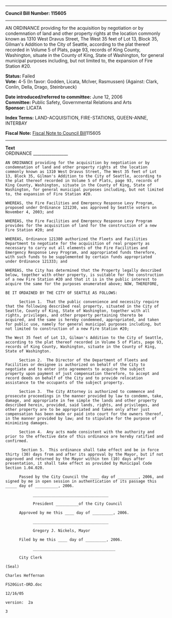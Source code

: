* * * * *  
  
**Council Bill Number: [](#h0)[](#h2)115605**  
  
* * * * *  
  
AN ORDINANCE providing for the acquisition by negotiation or by condemnation of land and other property rights at the location commonly known as 1310 West Dravus Street, The West 35 feet of Lot 13, Block 35, Gilman's Addition to the City of Seattle, according to the plat thereof recorded in Volume 5 of Plats, page 93, records of King County, Washington, situate in the County of King, State of Washington, for general municipal purposes including, but not limited to, the expansion of Fire Station \#20.  
  
**Status:** Failed   
**Vote:** 4-5 (In favor: Godden, Licata, McIver, Rasmussen) (Against: Clark, Conlin, Della, Drago, Steinbrueck)   
  
**Date introduced/referred to committee:** June 12, 2006   
**Committee:** Public Safety, Governmental Relations and Arts   
**Sponsor:** LICATA   
  
**Index Terms:** LAND-ACQUISITION, FIRE-STATIONS, QUEEN-ANNE, INTERBAY  
  
**Fiscal Note:** [Fiscal Note to Council Bill](http://clerk.seattle.gov/~public/fnote/115605.htm)[](#h1)[](#h3)115605  
  
* * * * *  
  
**Text**  
    ORDINANCE _________________  
  
    AN ORDINANCE providing for the acquisition by negotiation or by  
    condemnation of land and other property rights at the location  
    commonly known as 1310 West Dravus Street, The West 35 feet of Lot  
    13, Block 35, Gilman's Addition to the City of Seattle, according to  
    the plat thereof recorded in Volume 5 of Plats, page 93, records of  
    King County, Washington, situate in the County of King, State of  
    Washington, for general municipal purposes including, but not limited  
    to, the expansion of Fire Station #20.  
  
    WHEREAS, the Fire Facilities and Emergency Response Levy Program,  
    proposed under Ordinance 121230, was approved by Seattle voters on  
    November 4, 2003; and  
  
    WHEREAS, the Fire Facilities and Emergency Response Levy Program  
    provides for the acquisition of land for the construction of a new  
    Fire Station #20; and  
  
    WHEREAS, Ordinance 121380 authorized the Fleets and Facilities  
    Department to negotiate for the acquisition of real property as  
    necessary to carry out all elements of the Fire Facilities and  
    Emergency Response Levy Program, and appropriated funds therefore,  
    with such funds to be supplemented by certain funds appropriated  
    under Ordinance 121333; and  
  
    WHEREAS, the City has determined that the Property legally described  
    below, together with other property, is suitable for the construction  
    of a new Fire Station #20 and that it is in the public interest to  
    acquire the same for the purposes enumerated above; NOW, THEREFORE,  
  
    BE IT ORDAINED BY THE CITY OF SEATTLE AS FOLLOWS:  
  
          Section 1.  That the public convenience and necessity require  
    that the following described real property, situated in the City of  
    Seattle, County of King, State of Washington, together with all  
    rights, privileges, and other property pertaining thereto be  
    acquired, and the same is hereby condemned, appropriated, and taken  
    for public use, namely for general municipal purposes including, but  
    not limited to construction of a new Fire Station #20;  
  
    The West 35 feet of Lot 13, Gilman's Addition to the City of Seattle,  
    according to the plat thereof recorded in Volume 5 of Plats, page 93,  
    records of King County, Washington, situate in the County of King,  
    State of Washington.  
  
          Section 2.  The Director of the Department of Fleets and  
    Facilities or designee is authorized on behalf of the City to  
    negotiate and to enter into agreements to acquire the subject  
    property upon payment of just compensation therefore, to accept and  
    record deeds on behalf of the City and to provide relocation  
    assistance to the occupants of the subject property.  
  
          Section 3.  The City Attorney is authorized to commence and  
    prosecute proceedings in the manner provided by law to condemn, take,  
    damage, and appropriate in fee simple the lands and other property  
    described herein, provided, said lands, rights, and privileges, and  
    other property are to be appropriated and taken only after just  
    compensation has been made or paid into court for the owners thereof,  
    in the manner provided by law; and to stipulate for the purpose of  
    minimizing damages.  
  
          Section 4.  Any acts made consistent with the authority and  
    prior to the effective date of this ordinance are hereby ratified and  
    confirmed.  
  
           Section 5.  This ordinance shall take effect and be in force  
    thirty (30) days from and after its approval by the Mayor, but if not  
    approved and returned by the Mayor within ten (10) days after  
    presentation, it shall take effect as provided by Municipal Code  
    Section 1.04.020.  
  
          Passed by the City Council the ____ day of _________, 2006, and  
    signed by me in open session in authentication of its passage this  
    _____ day of __________, 2006.  
  
                _________________________________  
  
                President __________of the City Council  
  
          Approved by me this ____ day of _________, 2006.  
  
                _________________________________  
  
                Gregory J. Nickels, Mayor  
  
          Filed by me this ____ day of _________, 2006.  
  
                ____________________________________  
  
          City Clerk  
  
    (Seal)  
  
    Charles Heffernan  
  
    FS20Gist-ORD.doc  
  
    12/16/05  
  
    version:  2a  
  
    3  
